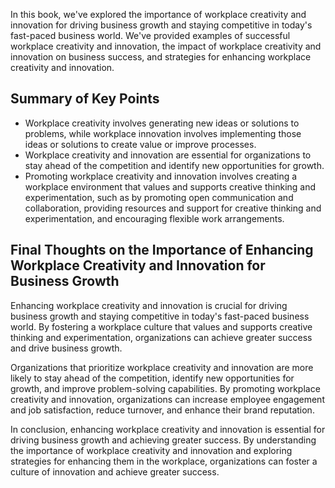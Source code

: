 
In this book, we've explored the importance of workplace creativity and innovation for driving business growth and staying competitive in today's fast-paced business world. We've provided examples of successful workplace creativity and innovation, the impact of workplace creativity and innovation on business success, and strategies for enhancing workplace creativity and innovation.

Summary of Key Points
---------------------

* Workplace creativity involves generating new ideas or solutions to problems, while workplace innovation involves implementing those ideas or solutions to create value or improve processes.
* Workplace creativity and innovation are essential for organizations to stay ahead of the competition and identify new opportunities for growth.
* Promoting workplace creativity and innovation involves creating a workplace environment that values and supports creative thinking and experimentation, such as by promoting open communication and collaboration, providing resources and support for creative thinking and experimentation, and encouraging flexible work arrangements.

Final Thoughts on the Importance of Enhancing Workplace Creativity and Innovation for Business Growth
-----------------------------------------------------------------------------------------------------

Enhancing workplace creativity and innovation is crucial for driving business growth and staying competitive in today's fast-paced business world. By fostering a workplace culture that values and supports creative thinking and experimentation, organizations can achieve greater success and drive business growth.

Organizations that prioritize workplace creativity and innovation are more likely to stay ahead of the competition, identify new opportunities for growth, and improve problem-solving capabilities. By promoting workplace creativity and innovation, organizations can increase employee engagement and job satisfaction, reduce turnover, and enhance their brand reputation.

In conclusion, enhancing workplace creativity and innovation is essential for driving business growth and achieving greater success. By understanding the importance of workplace creativity and innovation and exploring strategies for enhancing them in the workplace, organizations can foster a culture of innovation and achieve greater success.